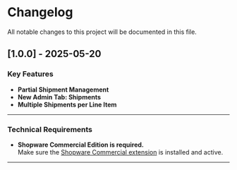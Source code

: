# Changelog

All notable changes to this project will be documented in this file.

## [1.0.0] - 2025-05-20
### Key Features
- **Partial Shipment Management**
- **New Admin Tab: Shipments**
- **Multiple Shipments per Line Item**

---

###  Technical Requirements

- **Shopware Commercial Edition is required.**  
  Make sure the [Shopware Commercial extension](https://docs.shopware.com/en/shopware-6-en/extensions/shopware-commercial) is installed and active.

---


